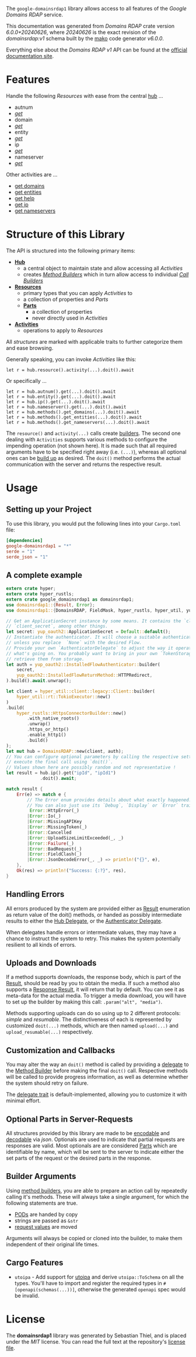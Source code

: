 <!---
DO NOT EDIT !
This file was generated automatically from 'src/generator/templates/api/README.md.mako'
DO NOT EDIT !
-->
The `google-domainsrdap1` library allows access to all features of the *Google Domains RDAP* service.

This documentation was generated from *Domains RDAP* crate version *6.0.0+20240626*, where *20240626* is the exact revision of the *domainsrdap:v1* schema built by the [mako](http://www.makotemplates.org/) code generator *v6.0.0*.

Everything else about the *Domains RDAP* *v1* API can be found at the
[official documentation site](https://developers.google.com/domains/rdap/).
# Features

Handle the following *Resources* with ease from the central [hub](https://docs.rs/google-domainsrdap1/6.0.0+20240626/google_domainsrdap1/DomainsRDAP) ...

* autnum
 * [*get*](https://docs.rs/google-domainsrdap1/6.0.0+20240626/google_domainsrdap1/api::AutnumGetCall)
* domain
 * [*get*](https://docs.rs/google-domainsrdap1/6.0.0+20240626/google_domainsrdap1/api::DomainGetCall)
* entity
 * [*get*](https://docs.rs/google-domainsrdap1/6.0.0+20240626/google_domainsrdap1/api::EntityGetCall)
* ip
 * [*get*](https://docs.rs/google-domainsrdap1/6.0.0+20240626/google_domainsrdap1/api::IpGetCall)
* nameserver
 * [*get*](https://docs.rs/google-domainsrdap1/6.0.0+20240626/google_domainsrdap1/api::NameserverGetCall)

Other activities are ...

* [get domains](https://docs.rs/google-domainsrdap1/6.0.0+20240626/google_domainsrdap1/api::MethodGetDomainCall)
* [get entities](https://docs.rs/google-domainsrdap1/6.0.0+20240626/google_domainsrdap1/api::MethodGetEntityCall)
* [get help](https://docs.rs/google-domainsrdap1/6.0.0+20240626/google_domainsrdap1/api::MethodGetHelpCall)
* [get ip](https://docs.rs/google-domainsrdap1/6.0.0+20240626/google_domainsrdap1/api::MethodGetIpCall)
* [get nameservers](https://docs.rs/google-domainsrdap1/6.0.0+20240626/google_domainsrdap1/api::MethodGetNameserverCall)



# Structure of this Library

The API is structured into the following primary items:

* **[Hub](https://docs.rs/google-domainsrdap1/6.0.0+20240626/google_domainsrdap1/DomainsRDAP)**
    * a central object to maintain state and allow accessing all *Activities*
    * creates [*Method Builders*](https://docs.rs/google-domainsrdap1/6.0.0+20240626/google_domainsrdap1/common::MethodsBuilder) which in turn
      allow access to individual [*Call Builders*](https://docs.rs/google-domainsrdap1/6.0.0+20240626/google_domainsrdap1/common::CallBuilder)
* **[Resources](https://docs.rs/google-domainsrdap1/6.0.0+20240626/google_domainsrdap1/common::Resource)**
    * primary types that you can apply *Activities* to
    * a collection of properties and *Parts*
    * **[Parts](https://docs.rs/google-domainsrdap1/6.0.0+20240626/google_domainsrdap1/common::Part)**
        * a collection of properties
        * never directly used in *Activities*
* **[Activities](https://docs.rs/google-domainsrdap1/6.0.0+20240626/google_domainsrdap1/common::CallBuilder)**
    * operations to apply to *Resources*

All *structures* are marked with applicable traits to further categorize them and ease browsing.

Generally speaking, you can invoke *Activities* like this:

```Rust,ignore
let r = hub.resource().activity(...).doit().await
```

Or specifically ...

```ignore
let r = hub.autnum().get(...).doit().await
let r = hub.entity().get(...).doit().await
let r = hub.ip().get(...).doit().await
let r = hub.nameserver().get(...).doit().await
let r = hub.methods().get_domains(...).doit().await
let r = hub.methods().get_entities(...).doit().await
let r = hub.methods().get_nameservers(...).doit().await
```

The `resource()` and `activity(...)` calls create [builders][builder-pattern]. The second one dealing with `Activities`
supports various methods to configure the impending operation (not shown here). It is made such that all required arguments have to be
specified right away (i.e. `(...)`), whereas all optional ones can be [build up][builder-pattern] as desired.
The `doit()` method performs the actual communication with the server and returns the respective result.

# Usage

## Setting up your Project

To use this library, you would put the following lines into your `Cargo.toml` file:

```toml
[dependencies]
google-domainsrdap1 = "*"
serde = "1"
serde_json = "1"
```

## A complete example

```Rust
extern crate hyper;
extern crate hyper_rustls;
extern crate google_domainsrdap1 as domainsrdap1;
use domainsrdap1::{Result, Error};
use domainsrdap1::{DomainsRDAP, FieldMask, hyper_rustls, hyper_util, yup_oauth2};

// Get an ApplicationSecret instance by some means. It contains the `client_id` and
// `client_secret`, among other things.
let secret: yup_oauth2::ApplicationSecret = Default::default();
// Instantiate the authenticator. It will choose a suitable authentication flow for you,
// unless you replace  `None` with the desired Flow.
// Provide your own `AuthenticatorDelegate` to adjust the way it operates and get feedback about
// what's going on. You probably want to bring in your own `TokenStorage` to persist tokens and
// retrieve them from storage.
let auth = yup_oauth2::InstalledFlowAuthenticator::builder(
    secret,
    yup_oauth2::InstalledFlowReturnMethod::HTTPRedirect,
).build().await.unwrap();

let client = hyper_util::client::legacy::Client::builder(
    hyper_util::rt::TokioExecutor::new()
)
.build(
    hyper_rustls::HttpsConnectorBuilder::new()
        .with_native_roots()
        .unwrap()
        .https_or_http()
        .enable_http1()
        .build()
);
let mut hub = DomainsRDAP::new(client, auth);
// You can configure optional parameters by calling the respective setters at will, and
// execute the final call using `doit()`.
// Values shown here are possibly random and not representative !
let result = hub.ip().get("ipId", "ipId1")
             .doit().await;

match result {
    Err(e) => match e {
        // The Error enum provides details about what exactly happened.
        // You can also just use its `Debug`, `Display` or `Error` traits
         Error::HttpError(_)
        |Error::Io(_)
        |Error::MissingAPIKey
        |Error::MissingToken(_)
        |Error::Cancelled
        |Error::UploadSizeLimitExceeded(_, _)
        |Error::Failure(_)
        |Error::BadRequest(_)
        |Error::FieldClash(_)
        |Error::JsonDecodeError(_, _) => println!("{}", e),
    },
    Ok(res) => println!("Success: {:?}", res),
}

```
## Handling Errors

All errors produced by the system are provided either as [Result](https://docs.rs/google-domainsrdap1/6.0.0+20240626/google_domainsrdap1/common::Result) enumeration as return value of
the doit() methods, or handed as possibly intermediate results to either the
[Hub Delegate](https://docs.rs/google-domainsrdap1/6.0.0+20240626/google_domainsrdap1/common::Delegate), or the [Authenticator Delegate](https://docs.rs/yup-oauth2/*/yup_oauth2/trait.AuthenticatorDelegate.html).

When delegates handle errors or intermediate values, they may have a chance to instruct the system to retry. This
makes the system potentially resilient to all kinds of errors.

## Uploads and Downloads
If a method supports downloads, the response body, which is part of the [Result](https://docs.rs/google-domainsrdap1/6.0.0+20240626/google_domainsrdap1/common::Result), should be
read by you to obtain the media.
If such a method also supports a [Response Result](https://docs.rs/google-domainsrdap1/6.0.0+20240626/google_domainsrdap1/common::ResponseResult), it will return that by default.
You can see it as meta-data for the actual media. To trigger a media download, you will have to set up the builder by making
this call: `.param("alt", "media")`.

Methods supporting uploads can do so using up to 2 different protocols:
*simple* and *resumable*. The distinctiveness of each is represented by customized
`doit(...)` methods, which are then named `upload(...)` and `upload_resumable(...)` respectively.

## Customization and Callbacks

You may alter the way an `doit()` method is called by providing a [delegate](https://docs.rs/google-domainsrdap1/6.0.0+20240626/google_domainsrdap1/common::Delegate) to the
[Method Builder](https://docs.rs/google-domainsrdap1/6.0.0+20240626/google_domainsrdap1/common::CallBuilder) before making the final `doit()` call.
Respective methods will be called to provide progress information, as well as determine whether the system should
retry on failure.

The [delegate trait](https://docs.rs/google-domainsrdap1/6.0.0+20240626/google_domainsrdap1/common::Delegate) is default-implemented, allowing you to customize it with minimal effort.

## Optional Parts in Server-Requests

All structures provided by this library are made to be [encodable](https://docs.rs/google-domainsrdap1/6.0.0+20240626/google_domainsrdap1/common::RequestValue) and
[decodable](https://docs.rs/google-domainsrdap1/6.0.0+20240626/google_domainsrdap1/common::ResponseResult) via *json*. Optionals are used to indicate that partial requests are responses
are valid.
Most optionals are are considered [Parts](https://docs.rs/google-domainsrdap1/6.0.0+20240626/google_domainsrdap1/common::Part) which are identifiable by name, which will be sent to
the server to indicate either the set parts of the request or the desired parts in the response.

## Builder Arguments

Using [method builders](https://docs.rs/google-domainsrdap1/6.0.0+20240626/google_domainsrdap1/common::CallBuilder), you are able to prepare an action call by repeatedly calling it's methods.
These will always take a single argument, for which the following statements are true.

* [PODs][wiki-pod] are handed by copy
* strings are passed as `&str`
* [request values](https://docs.rs/google-domainsrdap1/6.0.0+20240626/google_domainsrdap1/common::RequestValue) are moved

Arguments will always be copied or cloned into the builder, to make them independent of their original life times.

[wiki-pod]: http://en.wikipedia.org/wiki/Plain_old_data_structure
[builder-pattern]: http://en.wikipedia.org/wiki/Builder_pattern
[google-go-api]: https://github.com/google/google-api-go-client

## Cargo Features

* `utoipa` - Add support for [utoipa](https://crates.io/crates/utoipa) and derive `utoipa::ToSchema` on all
the types. You'll have to import and register the required types in `#[openapi(schemas(...))]`, otherwise the
generated `openapi` spec would be invalid.


# License
The **domainsrdap1** library was generated by Sebastian Thiel, and is placed
under the *MIT* license.
You can read the full text at the repository's [license file][repo-license].

[repo-license]: https://github.com/Byron/google-apis-rsblob/main/LICENSE.md

